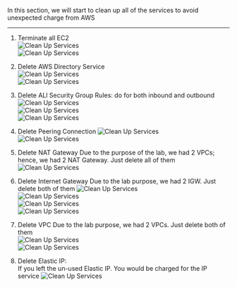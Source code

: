 In this section, we will start to clean up all of the services to avoid unexpected charge from AWS  

---
1. Terminate all EC2  
![Clean Up Services](../images/clean-up-services-1.jpg)  
![Clean Up Services](../images/clean-up-services-2.jpg)  

2. Delete AWS Directory Service   
![Clean Up Services](../images/clean-up-services-4.jpg)  
![Clean Up Services](../images/clean-up-services-3.jpg)  

3. Delete ALl Security Group Rules: do for both inbound and outbound
![Clean Up Services](../images/clean-up-services-5.jpg)  
![Clean Up Services](../images/clean-up-services-6.jpg)  
![Clean Up Services](../images/clean-up-services-7.jpg)  

4. Delete Peering Connection
![Clean Up Services](../images/clean-up-services-8.jpg)  
![Clean Up Services](../images/clean-up-services-9.jpg)  

5. Delete NAT Gateway
   Due to the purpose of the lab, we had 2 VPCs; hence, we had 2 NAT Gateway. Just delete all of them
![Clean Up Services](../images/clean-up-services-10.jpg)  

6. Delete Internet Gateway
   Due to the lab purpose, we had 2 IGW. Just delete both of them
![Clean Up Services](../images/clean-up-services-11.jpg)  
![Clean Up Services](../images/clean-up-services-12.jpg)  
![Clean Up Services](../images/clean-up-services-13.jpg)  
![Clean Up Services](../images/clean-up-services-14.jpg)

7. Delete VPC
   Due to the lab purpose, we had 2 VPCs. Just delete both of them  
![Clean Up Services](../images/clean-up-services-15.jpg)  
![Clean Up Services](../images/clean-up-services-16.jpg)  

8. Delete Elastic IP:  
   If you left the un-used Elastic IP. You would be charged for the IP service
![Clean Up Services](../images/clean-up-services-17.jpg)  
